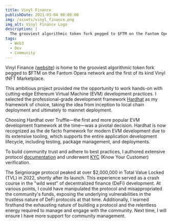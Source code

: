 ```yaml
---
title: Vinyl Finance
publishDate: 2021-03-04 00:00:00
img: /assets/vinyl_finance.png
img_alt: Vinyl Finance Logo
description: |
  The grooviest algorithmic token fork pegged to $FTM on the Fantom Opera network and the first of its kind Vinyl tNFT Marketplace
tags:
  - Web3
  - Dev
  - Community
---
```


Vinyl Finance ([website](https://www.vinylfinance.xyz/)) is home to the grooviest algorithmic token fork pegged to $FTM on the Fantom Opera network and the first of its kind Vinyl tNFT Marketplace.

This ambitious project provided me the opportunity to work hands-on with cutting-edge Ethereum Virtual Machine (EVM) development practices. I selected the professional-grade development framework [Hardhat](https://hardhat.org/) as my framework of choice, taking the idea from inception to local chain deployment and ultimately to mainnet deployment.

Choosing Hardhat over Truffle—the first and more popular EVM development framework at the time—was a pivotal decision. Hardhat is now recognized as the de facto framework for modern EVM development due to its extensive tooling, which supports the entire application development lifecycle, including testing, package management, and deployments.

To build community trust and adhere to best practices, I authored extensive protocol [documentation](https://vinyl-finance.github.io/vinylfinance-docs/docs/welcome) and underwent [KYC](https://vinyl-finance.github.io/vinylfinance-docs/docs/security/kyc) (Know Your Customer) verification.

The Seigniorage protocol peaked at over $2,000,000 in Total Value Locked (TVL) in 2022, shortly after its launch. This experience served as a crash course in the "wild west" of decentralized finance (DeFi) development. At various points, I could have manipulated the protocol and misappropriated the community's funds, exposing the underlying vulnerabilities in the trustless nature of DeFi protocols at that time. Additionally, I learned firsthand the exhausting nature of building a protocol and the relentless energy required to manage and engage with the community. Next time, I will ensure I have more support for community management.
